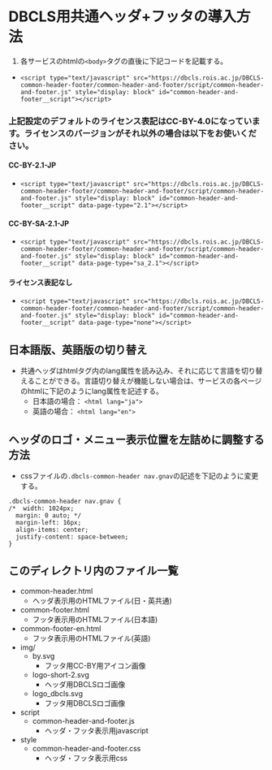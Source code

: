 # DBCLS用共通ヘッダ+フッタの導入方法
1. 各サービスのhtmlの`<body>`タグの直後に下記コードを記載する。
  - `<script type="text/javascript" src="https://dbcls.rois.ac.jp/DBCLS-common-header-footer/common-header-and-footer/script/common-header-and-footer.js" style="display: block" id="common-header-and-footer__script"></script>`

### 上記設定のデフォルトのライセンス表記はCC-BY-4.0になっています。ライセンスのバージョンがそれ以外の場合は以下をお使いください。

#### CC-BY-2.1-JP
  - `<script type="text/javascript" src="https://dbcls.rois.ac.jp/DBCLS-common-header-footer/common-header-and-footer/script/common-header-and-footer.js" style="display: block" id="common-header-and-footer__script" data-page-type="2.1"></script>`

#### CC-BY-SA-2.1-JP
  - `<script type="text/javascript" src="https://dbcls.rois.ac.jp/DBCLS-common-header-footer/common-header-and-footer/script/common-header-and-footer.js" style="display: block" id="common-header-and-footer__script" data-page-type="sa_2.1"></script>`

#### ライセンス表記なし
  - `<script type="text/javascript" src="https://dbcls.rois.ac.jp/DBCLS-common-header-footer/common-header-and-footer/script/common-header-and-footer.js" style="display: block" id="common-header-and-footer__script" data-page-type="none"></script>`


## 日本語版、英語版の切り替え
  - 共通ヘッダはhtmlタグ内のlang属性を読み込み、それに応じて言語を切り替えることができる。言語切り替えが機能しない場合は、サービスの各ページのhtmlに下記のようにlang属性を記述する。
    - 日本語の場合： `<html lang="ja">`
    - 英語の場合： `<html lang="en">`

## ヘッダのロゴ・メニュー表示位置を左詰めに調整する方法
  - cssファイルの`.dbcls-common-header nav.gnav`の記述を下記のように変更する。
　
```
.dbcls-common-header nav.gnav {
/*  width: 1024px;
  margin: 0 auto; */
  margin-left: 16px;
  align-items: center;
  justify-content: space-between;
}
```

## このディレクトリ内のファイル一覧
  - common-header.html
    - ヘッダ表示用のHTMLファイル(日・英共通)
  - common-footer.html
    - フッタ表示用のHTMLファイル(日本語)
  - common-footer-en.html
    - フッタ表示用のHTMLファイル(英語)
  - img/
    - by.svg
      - フッタ用CC-BY用アイコン画像
    - logo-short-2.svg
      - ヘッダ用DBCLSロゴ画像
    - logo_dbcls.svg
      - フッタ用DBCLSロゴ画像
  - script
      - common-header-and-footer.js
        - ヘッダ・フッタ表示用javascript
  - style
      - common-header-and-footer.css
        - ヘッダ・フッタ表示用css




